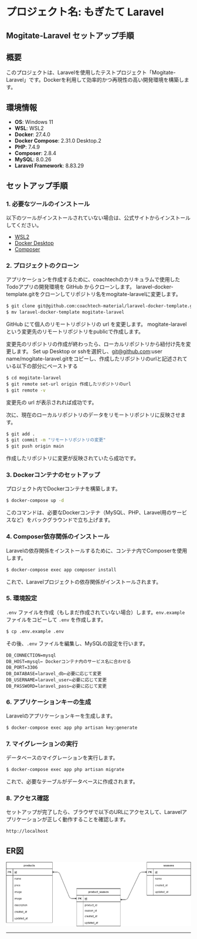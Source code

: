# プロジェクト名: もぎたて Laravel

## Mogitate-Laravel セットアップ手順

## 概要
このプロジェクトは、Laravelを使用したテストプロジェクト「Mogitate-Laravel」です。Dockerを利用して効率的かつ再現性の高い開発環境を構築します。

## 環境情報
- **OS**: Windows 11  
- **WSL**: WSL2  
- **Docker**: 27.4.0  
- **Docker Compose**: 2.31.0 Desktop.2  
- **PHP**: 7.4.9  
- **Composer**: 2.8.4  
- **MySQL**: 8.0.26  
- **Laravel Framework**: 8.83.29

## セットアップ手順

### 1. 必要なツールのインストール
以下のツールがインストールされていない場合は、公式サイトからインストールしてください。

- [WSL2](https://docs.microsoft.com/en-us/windows/wsl/install)
- [Docker Desktop](https://www.docker.com/products/docker-desktop)
- [Composer](https://getcomposer.org/)

### 2. プロジェクトのクローン
アプリケーションを作成するために、coachtechのカリキュラムで使用したTodoアプリの開発環境を GitHub からクローンします。
laravel-docker-template.gitをクローンしてリポジトリ名をmogitate-laravelに変更します。

```bash
$ git clone git@github.com:coachtech-material/laravel-docker-template.git 
$ mv laravel-docker-template mogitate-laravel
```
GitHub にて個人のリモートリポジトリの url を変更します。
mogitate-laravelという変更先のリモートリポジトリをpublicで作成します。

変更先のリポジトリの作成が終わったら、ローカルリポジトリから紐付け先を変更します。
Set up Desktop or sshを選択し、git@github.com:user name/mogitate-laravel.gitをコピーし、作成したリポジトリのurlと記述されている以下の部分にペーストする

```bash
$ cd mogitate-laravel
$ git remote set-url origin 作成したリポジトリのurl
$ git remote -v
```
変更先の url が表示されれば成功です。

次に、現在のローカルリポジトリのデータをリモートリポジトリに反映させます。
```bash
$ git add .
$ git commit -m "リモートリポジトリの変更"
$ git push origin main
```
作成したリポジトリに変更が反映されていたら成功です。


### 3. Dockerコンテナのセットアップ
プロジェクト内でDockerコンテナを構築します。

```bash
$ docker-compose up -d
```
このコマンドは、必要なDockerコンテナ（MySQL、PHP、Laravel用のサービスなど）をバックグラウンドで立ち上げます。

### 4. Composer依存関係のインストール
Laravelの依存関係をインストールするために、コンテナ内でComposerを使用します。

```bash
$ docker-compose exec app composer install
```
これで、Laravelプロジェクトの依存関係がインストールされます。

### 5. 環境設定
`.env` ファイルを作成（もしまだ作成されていない場合）します。`env.example` ファイルをコピーして `.env` を作成します。

```bash
$ cp .env.example .env
```

その後、`.env` ファイルを編集し、MySQLの設定を行います。

```env
DB_CONNECTION=mysql
DB_HOST=mysql← Dockerコンテナ内のサービス名に合わせる
DB_PORT=3306
DB_DATABASE=laravel_db←必要に応じて変更
DB_USERNAME=laravel_user←必要に応じて変更
DB_PASSWORD=laravel_pass←必要に応じて変更
```

### 6. アプリケーションキーの生成
Laravelのアプリケーションキーを生成します。

```bash
$ docker-compose exec app php artisan key:generate
```

### 7. マイグレーションの実行
データベースのマイグレーションを実行します。

```bash
$ docker-compose exec app php artisan migrate
```

これで、必要なテーブルがデータベースに作成されます。

### 8. アクセス確認
セットアップが完了したら、ブラウザで以下のURLにアクセスして、Laravelアプリケーションが正しく動作することを確認します。

```
http://localhost
```


## ER図
![ER図](docs/ERDiagram.png)

---
